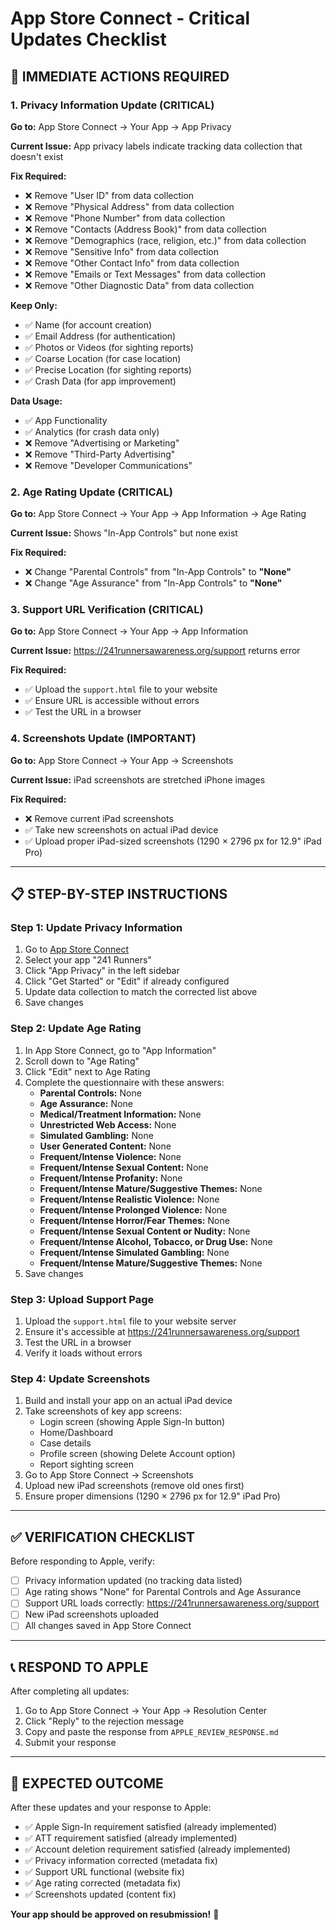 # App Store Connect - Critical Updates Checklist

## 🚨 **IMMEDIATE ACTIONS REQUIRED**

### **1. Privacy Information Update (CRITICAL)**

**Go to:** App Store Connect → Your App → App Privacy

**Current Issue:** App privacy labels indicate tracking data collection that doesn't exist

**Fix Required:**
- ❌ Remove "User ID" from data collection
- ❌ Remove "Physical Address" from data collection  
- ❌ Remove "Phone Number" from data collection
- ❌ Remove "Contacts (Address Book)" from data collection
- ❌ Remove "Demographics (race, religion, etc.)" from data collection
- ❌ Remove "Sensitive Info" from data collection
- ❌ Remove "Other Contact Info" from data collection
- ❌ Remove "Emails or Text Messages" from data collection
- ❌ Remove "Other Diagnostic Data" from data collection

**Keep Only:**
- ✅ Name (for account creation)
- ✅ Email Address (for authentication)
- ✅ Photos or Videos (for sighting reports)
- ✅ Coarse Location (for case location)
- ✅ Precise Location (for sighting reports)
- ✅ Crash Data (for app improvement)

**Data Usage:**
- ✅ App Functionality
- ✅ Analytics (for crash data only)
- ❌ Remove "Advertising or Marketing"
- ❌ Remove "Third-Party Advertising"
- ❌ Remove "Developer Communications"

### **2. Age Rating Update (CRITICAL)**

**Go to:** App Store Connect → Your App → App Information → Age Rating

**Current Issue:** Shows "In-App Controls" but none exist

**Fix Required:**
- ❌ Change "Parental Controls" from "In-App Controls" to **"None"**
- ❌ Change "Age Assurance" from "In-App Controls" to **"None"**

### **3. Support URL Verification (CRITICAL)**

**Go to:** App Store Connect → Your App → App Information

**Current Issue:** https://241runnersawareness.org/support returns error

**Fix Required:**
- ✅ Upload the `support.html` file to your website
- ✅ Ensure URL is accessible without errors
- ✅ Test the URL in a browser

### **4. Screenshots Update (IMPORTANT)**

**Go to:** App Store Connect → Your App → Screenshots

**Current Issue:** iPad screenshots are stretched iPhone images

**Fix Required:**
- ❌ Remove current iPad screenshots
- ✅ Take new screenshots on actual iPad device
- ✅ Upload proper iPad-sized screenshots (1290 × 2796 px for 12.9" iPad Pro)

---

## 📋 **STEP-BY-STEP INSTRUCTIONS**

### **Step 1: Update Privacy Information**
1. Go to [App Store Connect](https://appstoreconnect.apple.com)
2. Select your app "241 Runners"
3. Click "App Privacy" in the left sidebar
4. Click "Get Started" or "Edit" if already configured
5. Update data collection to match the corrected list above
6. Save changes

### **Step 2: Update Age Rating**
1. In App Store Connect, go to "App Information"
2. Scroll down to "Age Rating"
3. Click "Edit" next to Age Rating
4. Complete the questionnaire with these answers:
   - **Parental Controls:** None
   - **Age Assurance:** None
   - **Medical/Treatment Information:** None
   - **Unrestricted Web Access:** None
   - **Simulated Gambling:** None
   - **User Generated Content:** None
   - **Frequent/Intense Violence:** None
   - **Frequent/Intense Sexual Content:** None
   - **Frequent/Intense Profanity:** None
   - **Frequent/Intense Mature/Suggestive Themes:** None
   - **Frequent/Intense Realistic Violence:** None
   - **Frequent/Intense Prolonged Violence:** None
   - **Frequent/Intense Horror/Fear Themes:** None
   - **Frequent/Intense Sexual Content or Nudity:** None
   - **Frequent/Intense Alcohol, Tobacco, or Drug Use:** None
   - **Frequent/Intense Simulated Gambling:** None
   - **Frequent/Intense Mature/Suggestive Themes:** None
5. Save changes

### **Step 3: Upload Support Page**
1. Upload the `support.html` file to your website server
2. Ensure it's accessible at https://241runnersawareness.org/support
3. Test the URL in a browser
4. Verify it loads without errors

### **Step 4: Update Screenshots**
1. Build and install your app on an actual iPad device
2. Take screenshots of key app screens:
   - Login screen (showing Apple Sign-In button)
   - Home/Dashboard
   - Case details
   - Profile screen (showing Delete Account option)
   - Report sighting screen
3. Go to App Store Connect → Screenshots
4. Upload new iPad screenshots (remove old ones first)
5. Ensure proper dimensions (1290 × 2796 px for 12.9" iPad Pro)

---

## ✅ **VERIFICATION CHECKLIST**

Before responding to Apple, verify:

- [ ] Privacy information updated (no tracking data listed)
- [ ] Age rating shows "None" for Parental Controls and Age Assurance
- [ ] Support URL loads correctly: https://241runnersawareness.org/support
- [ ] New iPad screenshots uploaded
- [ ] All changes saved in App Store Connect

---

## 📞 **RESPOND TO APPLE**

After completing all updates:

1. Go to App Store Connect → Your App → Resolution Center
2. Click "Reply" to the rejection message
3. Copy and paste the response from `APPLE_REVIEW_RESPONSE.md`
4. Submit your response

---

## 🎯 **EXPECTED OUTCOME**

After these updates and your response to Apple:
- ✅ Apple Sign-In requirement satisfied (already implemented)
- ✅ ATT requirement satisfied (already implemented)  
- ✅ Account deletion requirement satisfied (already implemented)
- ✅ Privacy information corrected (metadata fix)
- ✅ Support URL functional (website fix)
- ✅ Age rating corrected (metadata fix)
- ✅ Screenshots updated (content fix)

**Your app should be approved on resubmission!** 🚀

